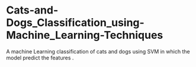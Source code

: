 # Cats-and-Dogs_Classification_using-Machine_Learning-Techniques
A machine Learning classification of cats and dogs using SVM in which the model predict the features .
